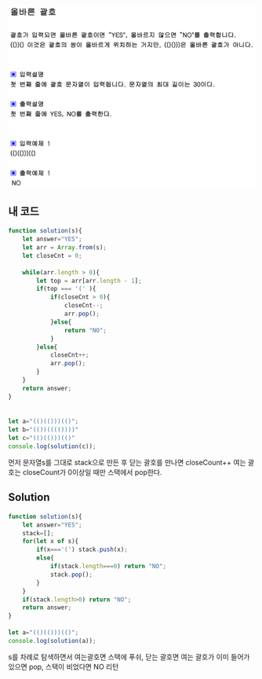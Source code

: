 
![img](./올바른-괄호.png)
## 내 코드 
```javascript
function solution(s){
    let answer="YES";
    let arr = Array.from(s);
    let closeCnt = 0;

    while(arr.length > 0){
        let top = arr[arr.length - 1];
        if(top === '(' ){
            if(closeCnt > 0){
                closeCnt--;
                arr.pop();
            }else{
                return "NO";
            }
        }else{
            closeCnt++;
            arr.pop();
        }
    }
    return answer;
}


let a="(()(()))(()";
let b="(())(((())))"
let c="(()(()))(()"
console.log(solution(c));
```  
먼저 문자열s를 그대로 stack으로 만든 후 닫는 괄호를 만나면 closeCount++
여는 괄호는 closeCount가 0이상일 때만 스택에서 pop한다.

## Solution
```javascript
function solution(s){
    let answer="YES";
    stack=[];
    for(let x of s){
        if(x==='(') stack.push(x);
        else{
            if(stack.length===0) return "NO";
            stack.pop();
        }
    }
    if(stack.length>0) return "NO";  
    return answer;
}

let a="(()(()))(()";
console.log(solution(a));
```  
s를 차례로 탐색하면서 여는괄호면 스택에 푸쉬,
닫는 괄호면 여는 괄호가 이미 들어가 있으면 pop, 스택이 비었다면 NO 리턴

